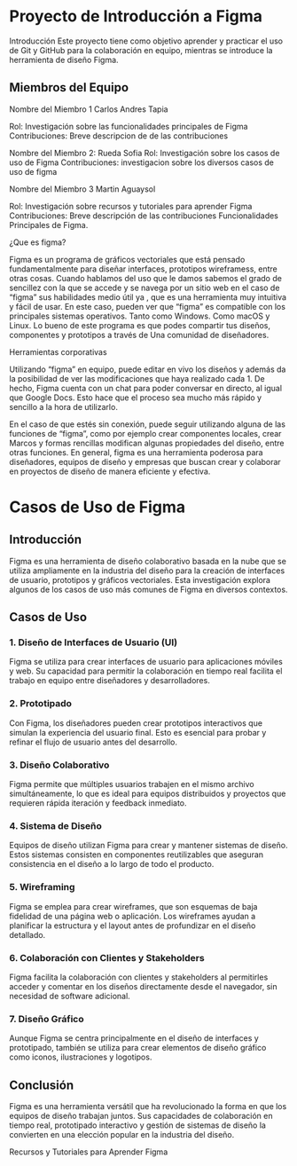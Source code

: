 # Proyecto de Introducción a Figma
Introducción
Este proyecto tiene como objetivo aprender y practicar el uso de Git y GitHub para la colaboración en equipo, mientras se introduce la herramienta de diseño Figma.

## Miembros del Equipo
Nombre del Miembro 1 Carlos Andres Tapia

Rol: Investigación sobre las funcionalidades principales de Figma
Contribuciones: Breve descripcion de de las contribuciones 

Nombre del Miembro 2: Rueda Sofia
Rol: Investigación sobre los casos de uso de Figma
Contribuciones: investigacion sobre los diversos casos de uso de figma

Nombre del Miembro 3 Martin Aguaysol

Rol: Investigación sobre recursos y tutoriales para aprender Figma
Contribuciones: Breve descripción de las contribuciones
Funcionalidades Principales de Figma.

¿Que es figma? 

Figma es un programa de gráficos vectoriales que está pensado fundamentalmente para diseñar interfaces, prototipos wireframess, entre otras cosas.  Cuando hablamos del uso que le damos sabemos el grado de sencillez con la que se accede y se navega por un sitio web en el caso de “figma” sus habilidades medio útil ya , que es una herramienta muy intuitiva y fácil de usar. En este caso, pueden ver que “figma” es compatible con los principales sistemas operativos. Tanto como Windows. Como macOS  y Linux. Lo bueno de este programa es que podes compartir tus diseños, componentes y prototipos a través de Una comunidad de diseñadores. 

Herramientas corporativas 

Utilizando “figma” en equipo, puede editar en vivo los diseños y además da la posibilidad de ver las modificaciones que haya realizado cada 1. De hecho, Figma cuenta con un chat para poder conversar en directo, al igual que Google Docs. Esto hace que el proceso sea mucho más rápido y sencillo a la hora de utilizarlo.  

En el caso de que estés sin conexión, puede seguir utilizando alguna de las funciones de “figma”, como por ejemplo crear componentes locales, crear Marcos y formas rencillas modifican algunas propiedades del diseño, entre otras funciones.  En general, figma es una herramienta poderosa para diseñadores, equipos de diseño y empresas que buscan crear y colaborar en proyectos de diseño de manera eficiente y efectiva. 

# Casos de Uso de Figma

## Introducción
Figma es una herramienta de diseño colaborativo basada en la nube que se utiliza ampliamente en la industria del diseño para la creación de interfaces de usuario, prototipos y gráficos vectoriales. Esta investigación explora algunos de los casos de uso más comunes de Figma en diversos contextos.

## Casos de Uso

### 1. Diseño de Interfaces de Usuario (UI)
Figma se utiliza para crear interfaces de usuario para aplicaciones móviles y web. Su capacidad para permitir la colaboración en tiempo real facilita el trabajo en equipo entre diseñadores y desarrolladores.

### 2. Prototipado
Con Figma, los diseñadores pueden crear prototipos interactivos que simulan la experiencia del usuario final. Esto es esencial para probar y refinar el flujo de usuario antes del desarrollo.

### 3. Diseño Colaborativo
Figma permite que múltiples usuarios trabajen en el mismo archivo simultáneamente, lo que es ideal para equipos distribuidos y proyectos que requieren rápida iteración y feedback inmediato.

### 4. Sistema de Diseño
Equipos de diseño utilizan Figma para crear y mantener sistemas de diseño. Estos sistemas consisten en componentes reutilizables que aseguran consistencia en el diseño a lo largo de todo el producto.

### 5. Wireframing
Figma se emplea para crear wireframes, que son esquemas de baja fidelidad de una página web o aplicación. Los wireframes ayudan a planificar la estructura y el layout antes de profundizar en el diseño detallado.

### 6. Colaboración con Clientes y Stakeholders
Figma facilita la colaboración con clientes y stakeholders al permitirles acceder y comentar en los diseños directamente desde el navegador, sin necesidad de software adicional.

### 7. Diseño Gráfico
Aunque Figma se centra principalmente en el diseño de interfaces y prototipado, también se utiliza para crear elementos de diseño gráfico como iconos, ilustraciones y logotipos.

## Conclusión
Figma es una herramienta versátil que ha revolucionado la forma en que los equipos de diseño trabajan juntos. Sus capacidades de colaboración en tiempo real, prototipado interactivo y gestión de sistemas de diseño la convierten en una elección popular en la industria del diseño.


Recursos y Tutoriales para Aprender Figma
